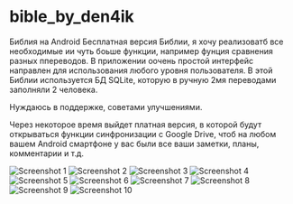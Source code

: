 bible_by_den4ik
===============

Библия на Android
Бесплатная версия Библии, я хочу реализоватб все необходимые ии чуть боьше функции, например фунция сравнения разных ппереводов.
В приложении оочень простой интерфейс направлен для использования любого уровня пользователя.
В этой Библии используется БД SQLite, которую в ручную 2мя переводами заполняли 2 человека.

Нуждаюсь в поддержке, советами улучшениями.

Через некоторое время выйдет платная версия, в которой будут открываться функции синфронизации с Google Drive, 
чтоб на любом вашем Android смартфоне у вас были все ваши заметки, планы, комментарии и т.д.

<img src="http://i7.pixs.ru:/storage/0/2/8/Screenshot_2295865_10633028.png" alt="Screenshot 1"/>
<img src="http://i7.pixs.ru:/storage/0/3/1/Screenshot_3652500_10633031.png" alt="Screenshot 2"/>
<img src="http://i7.pixs.ru:/storage/0/3/3/Screenshot_6602533_10633033.png" alt="Screenshot 3"/>
<img src="http://i7.pixs.ru:/storage/0/3/5/Screenshot_9164020_10633035.png" alt="Screenshot 4"/>
<img src="http://i7.pixs.ru:/storage/0/3/7/Screenshot_6510172_10633037.png" alt="Screenshot 5"/>
<img src="http://i7.pixs.ru:/storage/0/3/8/Screenshot_4035385_10633038.png" alt="Screenshot 6"/>
<img src="http://i7.pixs.ru:/storage/0/4/1/Screenshot_6683648_10633041.png" alt="Screenshot 7"/>
<img src="http://i7.pixs.ru:/storage/0/4/4/Screenshot_8672038_10633044.png" alt="Screenshot 8"/>
<img src="http://i7.pixs.ru:/storage/0/4/5/Screenshot_6343591_10633045.png" alt="Screenshot 9"/>
<img src="http://i7.pixs.ru:/storage/0/4/6/Screenshot_3033145_10633046.png" alt="Screenshot 10"/>
